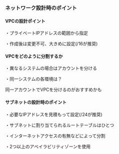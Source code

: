 ### ネットワーク設計時のポイント

#### VPCの設計ポイント

・プライベートIPアドレスの範囲から指定

・作成後は変更不可、大きめに設定(/16が推奨)

#### VPCをどのように分割するか

・異なるシステムの場合はアカウントを分ける

・同一システムの各環境は？

同一アカウントでVPCを分けるのがおすすめかも

#### サブネットの設計時のポイント

・必要なIPアドレスを見積もって設定(/24が推奨)

・サブネットに割り当てられるルートテーブルはひとつ

・インターネットアクセスの有無などによって分割

・2つ以上のアベイラビリティゾーンを使用





